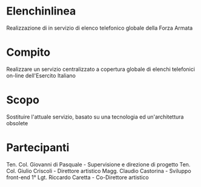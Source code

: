 # Elenchinlinea
Realizzazione di in servizio di elenco telefonico globale della Forza Armata

# Compito
Realizzare un servizio centralizzato a copertura globale di elenchi telefonici on-line dell'Esercito Italiano

# Scopo
Sostituire l'attuale servizio, basato su una tecnologia ed un'architettura obsolete

# Partecipanti
Ten. Col. Giovanni di Pasquale	-	Supervisione e direzione di progetto
Ten. Col. Giulio Criscoli		-	Direttore artistico
Magg. Claudio Castorina			- 	Sviluppo front-end
1° Lgt. Riccardo Caretta		-	Co-Direttore artistico

